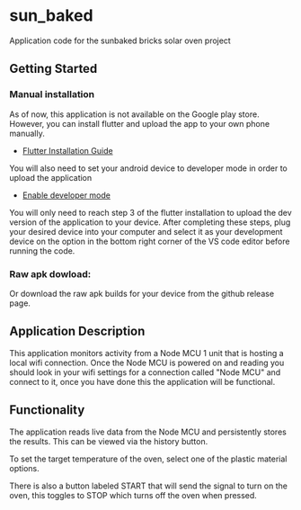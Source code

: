# sun_baked

Application code for the sunbaked bricks solar oven project

## Getting Started

### Manual installation

As of now, this application is not available on the Google play store. However, you can install flutter and upload the app to your own phone manually.

- [Flutter Installation Guide](https://docs.flutter.dev/get-started/install)

You will also need to set your android device to developer mode in order to upload the application

- [Enable developer mode](https://developer.android.com/studio/debug/dev-options)

You will only need to reach step 3 of the flutter installation to upload the dev version of the application to your device.
After completing these steps, plug your desired device into your computer and select it as your development device on the option in the bottom right corner of the VS code editor before running the code.

### Raw apk dowload: 
Or download the raw apk builds for your device from the github release page.

## Application Description

This application monitors activity from a Node MCU 1 unit that is hosting a local wifi connection. Once the Node MCU is powered on and reading you should look in your wifi settings for a connection called "Node MCU" and connect to it, once you have done this the application will be functional.

## Functionality

The application reads live data from the Node MCU and persistently stores the results. This can be viewed via the history button.

To set the target temperature of the oven, select one of the plastic material options.

There is also a button labeled START that will send the signal to turn on the oven, this toggles to STOP which turns off the oven when pressed.

